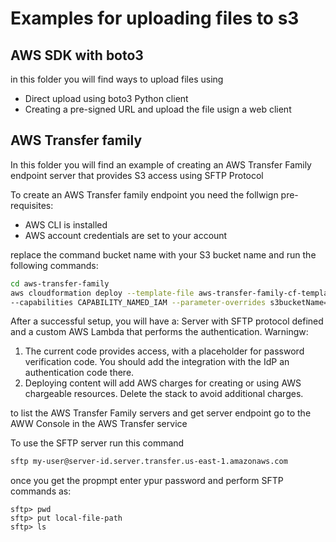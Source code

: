 # Examples for uploading files to s3 

## AWS SDK with boto3 
in this folder you will find ways to upload files using 

* Direct upload using boto3 Python client
* Creating a pre-signed URL and upload the file usign a web client

## AWS Transfer family 
In this folder you will find an example of creating an 
AWS Transfer Family endpoint server that provides S3 access using SFTP Protocol

To create an AWS Transfer family endpoint you need the follwign pre-requisites:
* AWS CLI is installed
* AWS account credentials are set to your account

replace the command bucket name with your S3 bucket name and run the following commands:
``` bash
cd aws-transfer-family
aws cloudformation deploy --template-file aws-transfer-family-cf-template.yaml --stack-name aws-transfer-family-stack \ 
--capabilities CAPABILITY_NAMED_IAM --parameter-overrides s3bucketName='your-bucket-name'
```
After a successful  setup, you will have a:
Server with SFTP protocol defined and a custom AWS Lambda that performs the authentication.
Warningw: 
1. The current code provides access, with a placeholder for password verification code.
You should add the integration with the IdP an authentication code there.
2. Deploying content will add AWS charges for creating or using AWS chargeable resources. Delete the stack to avoid additional charges.

to list the AWS Transfer Family servers and get server endpoint go to the AWW Console in the AWS Transfer service

To use the SFTP server run this command
```bash
sftp my-user@server-id.server.transfer.us-east-1.amazonaws.com
```
once you get the propmpt enter ypur password and perform SFTP commands as:
```
sftp> pwd
sftp> put local-file-path
sftp> ls
```